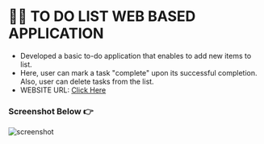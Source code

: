 # ✍🏼 TO DO LIST WEB BASED APPLICATION
- Developed a basic to-do application that enables to add new items to list.
- Here, user can mark a task "complete" upon its successful completion. Also, user can delete tasks from the list. 
- WEBSITE URL: [Click Here](https://dassujan.github.io/To-Do-List-App)

### Screenshot Below 👉
![screenshot](https://github.com/dassujan/To-Do-List-App/blob/overview/screenshot.png)